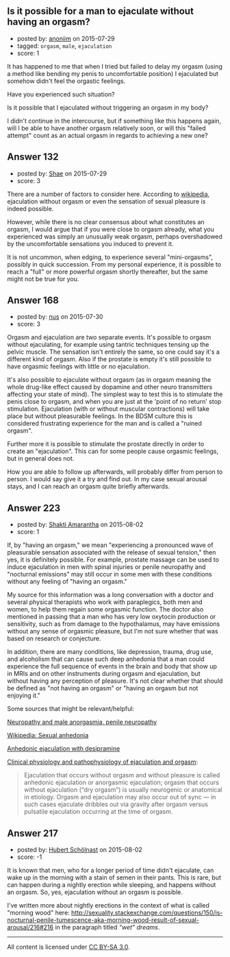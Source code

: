 ## Is it possible for a man to ejaculate without having an orgasm?

- posted by: [anoniim](https://stackexchange.com/users/1175049/anoniim) on 2015-07-29
- tagged: `orgasm`, `male`, `ejaculation`
- score: 1

It has happened to me that when I tried but failed to delay my orgasm (using a method like bending my penis to uncomfortable position) I ejaculated but somehow didn't feel the orgastic feelings.

Have you experienced such situation? 

Is it possible that I ejaculated without triggering an orgasm in my body?

I didn't continue in the intercourse, but if something like this happens again, will I be able to have another orgasm relatively soon, or will this "failed attempt" count as an actual orgasm in regards to achieving a new one?


## Answer 132

- posted by: [Shae](https://stackexchange.com/users/6476085/shae) on 2015-07-29
- score: 3

There are a number of factors to consider here. According to [wikipedia](https://en.wikipedia.org/wiki/Orgasm#In_males), ejaculation without orgasm or even the sensation of sexual pleasure is indeed possible.

However, while there is no clear consensus about what constitutes an orgasm, I would argue that if you were close to orgasm already, what you experienced was simply an unusually weak orgasm, perhaps overshadowed by the uncomfortable sensations you induced to prevent it.

It is not uncommon, when edging, to experience several "mini-orgasms", possibly in quick succession. From my personal experience, it is possible to reach a "full" or more powerful orgasm shortly thereafter, but the same might not be true for you.


## Answer 168

- posted by: [nus](https://stackexchange.com/users/151634/nus) on 2015-07-30
- score: 3

Orgasm and ejaculation are two separate events. It's possible to orgasm without ejaculating, for example using tantric techniques tensing up the pelvic muscle. The sensation isn't entirely the same, so one could say it's a different kind of orgasm. Also if the prostate is empty it's still possible to have orgasmic feelings with little or no ejaculation.

It's also possible to ejaculate without orgasm (as in orgasm meaning the whole drug-like effect caused by dopamine and other neuro transmitters affecting your state of mind). The simplest way to test this is to stimulate the penis close to orgasm, and when you are just at the 'point of no return' stop stimulation. Ejaculation (with or without muscular contractions) will take place but without pleasurable feelings. In the BDSM culture this is considered frustrating experience for the man and is called a "ruined orgasm".

Further more it is possible to stimulate the prostate directly in order to create an "ejaculation". This can for some people cause orgasmic feelings, but in general does not.

How you are able to follow up afterwards, will probably differ from person to person. I would say give it a try and find out. In my case sexual arousal stays, and I can reach an orgasm quite briefly afterwards.


## Answer 223

- posted by: [Shakti Amarantha](https://stackexchange.com/users/6557352/shakti-amarantha) on 2015-08-02
- score: 1

<p>If, by "having an orgasm," we mean "experiencing a pronounced wave of pleasurable sensation associated with the release of sexual tension," then yes, it is definitely possible.  For example, prostate massage can be used to induce ejaculation in men with spinal injuries or penile neuropathy and "nocturnal emissions" may still occur in some men with these conditions without any feeling of "having an orgasm."</p>

<p>My source for this information was a long conversation with a doctor and several physical therapists who work with paraplegics, both men and women, to help them regain some orgasmic function.  The doctor also mentioned in passing that a man who has very low oxytocin production or sensitivity, such as from damage to the hypothalamus, may have emissions without any sense of orgasmic pleasure, but I'm not sure whether that was based on research or conjecture.</p>

<p>In addition, there are many conditions, like depression, trauma, drug use, and alcoholism that can cause such deep anhedonia that a man could experience the full sequence of events in the brain and body that show up in MRIs and on other instruments during orgasm and ejaculation, but without having any perception of pleasure. It's not clear whether that should be defined as "not having an orgasm" or "having an orgasm but not enjoying it." </p>

<p>Some sources that might be relevant/helpful:</p>

<p><a href="http://www.neuropathie.nu/english-articles/neuropathy-and-male-anorgasmia.html" rel="nofollow">Neuropathy and male anorgasmia, penile neuropathy</a></p>

<p><a href="https://en.wikipedia.org/wiki/Sexual_anhedonia" rel="nofollow">Wikipedia: Sexual anhedonia</a></p>

<p><a href="http://www.ncbi.nlm.nih.gov/pubmed/3397227" rel="nofollow">Anhedonic ejaculation with desipramine</a></p>

<p><a href="http://www.hawaii.edu/hivandaids/Clinical%20Physiology%20and%20Pathophysiology%20of%20Ejaculation%20and%20Orgasm.pdf" rel="nofollow">Clinical physiology and pathophysiology of ejaculation and orgasm</a>:</p>

<blockquote>
  <p>Ejaculation that occurs without orgasm and without pleasure is called
  anhedonic ejaculation or anorgasmic ejaculation; orgasm that occurs
  without ejaculation (“dry orgasm”) is usually neurogenic or anatomical
  in etiology.  Orgasm and ejaculation may also occur out of sync — in
  such cases ejaculate dribbles out via gravity after orgasm versus
  pulsatile ejaculation occurring at the time of orgasm.</p>
</blockquote>



## Answer 217

- posted by: [Hubert Schölnast](https://stackexchange.com/users/1366381/hubert-sch-lnast) on 2015-08-02
- score: -1

It is known that men, who for a longer period of time didn't ejaculate, can wake up in the morning with a stain of semen in their pants. This is rare, but can happen during a nightly erection while sleeping, and happens without an orgasm. So, yes, ejaculation without an orgasm is possible.

I've written more about nightly erections in the context of what is called "morning wood" here: http://sexuality.stackexchange.com/questions/150/is-nocturnal-penile-tumescence-aka-morning-wood-result-of-sexual-arousal/216#216 in the paragraph titled *“wet” dreams*.



---

All content is licensed under [CC BY-SA 3.0](https://creativecommons.org/licenses/by-sa/3.0/).
